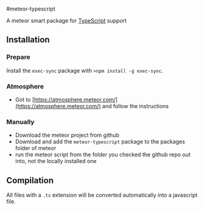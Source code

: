#meteor-typescript

A meteor smart package for [TypeScript](http://typescriptlang.org) support

## Installation

### Prepare

Install the `exec-sync` package with `>npm install -g exec-sync`. 

### Atmosphere  

* Got to [https://atmosphere.meteor.com/](https://atmosphere.meteor.com/) and follow the instructions

### Manually

* Download the meteor project from github
* Download and add the `meteor-typescript` package to the packages folder of meteor
* run the meteor script from the folder you checked the github repo out into, not the locally installed  one

## Compilation

All files with a `.ts` extension will be converted automatically into a javascript file.

 